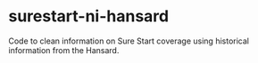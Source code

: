 # surestart-ni-hansard
Code to clean information on Sure Start coverage using historical information from the Hansard.
